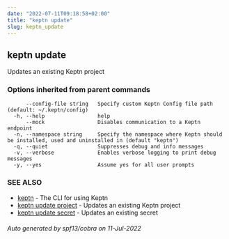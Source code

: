 ```yaml
---
date: "2022-07-11T09:18:58+02:00"
title: "keptn update"
slug: keptn_update
---
```

## keptn update

Updates an existing Keptn project

### Options inherited from parent commands

```
      --config-file string   Specify custom Keptn Config file path (default: ~/.keptn/config)
  -h, --help                 help
      --mock                 Disables communication to a Keptn endpoint
  -n, --namespace string     Specify the namespace where Keptn should be installed, used and uninstalled in (default "keptn")
  -q, --quiet                Suppresses debug and info messages
  -v, --verbose              Enables verbose logging to print debug messages
  -y, --yes                  Assume yes for all user prompts
```

### SEE ALSO

* [keptn](../keptn/)	 - The CLI for using Keptn
* [keptn update project](../keptn_update_project/)	 - Updates an existing Keptn project
* [keptn update secret](../keptn_update_secret/)	 - Updates an existing secret

###### Auto generated by spf13/cobra on 11-Jul-2022
